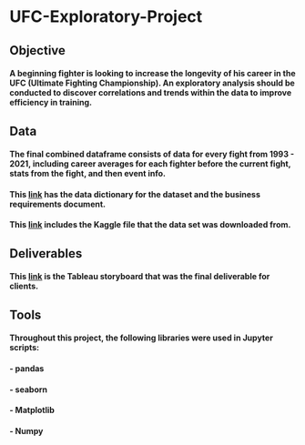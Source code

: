 # UFC-Exploratory-Project
## Objective
#### A beginning fighter is looking to increase the longevity of his career in the UFC (Ultimate Fighting Championship). An exploratory analysis should be conducted to discover correlations and trends within the data to improve efficiency in training.
## Data
#### The final combined dataframe consists of data for every fight from 1993 - 2021, including career averages for each fighter before the current fight, stats from the fight, and then event info.
#### This [link](https://docs.google.com/document/u/1/d/1O_mMWQN8iMHB9Vv6hKB4yJOvsq4mIBeP3JWdjgGegNE/edit) has the data dictionary for the dataset and the business requirements document.
#### This [link](https://www.kaggle.com/datasets/rajeevw/ufcdata?select=raw_total_fight_data.csv) includes the Kaggle file that the data set was downloaded from.
## Deliverables
#### This [link](https://public.tableau.com/app/profile/ty.rasmussen/viz/UFCAnalysisFinal/UFCAnalysis?publish=yes) is the Tableau storyboard that was the final deliverable for clients.
## Tools
#### Throughout this project, the following libraries were used in Jupyter scripts:
#### - pandas
#### - seaborn
#### - Matplotlib
#### - Numpy
